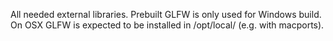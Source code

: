 All needed external libraries. Prebuilt GLFW is only used for Windows build. On OSX GLFW is expected to be installed in /opt/local/ (e.g. with macports).
